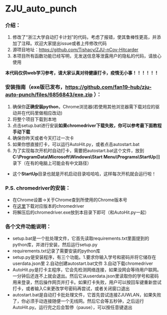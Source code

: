 # ZJU_auto_punch
### 介绍：
1.  修改了“浙江大学自动打卡计划”的代码，考虑了报错，使其鲁棒性更高，并添加了注释。欢迎大家提出issue或者上传修改代码 
2.  源项目地址：https://github.com/Tishacy/ZJU-nCov-Hitcarder 
3. 本项目所有函数功能已经写明，无发送信息等泄露用户的隐私的代码，请放心使用 

**本代码仅供web学习参考，请大家认真对待健康打卡，疫情无小事！！！！！！** 


### 安装指南（exe版已发布，https://github.com/fan19-hub/zju-auto-punch/files/6856843/exe.zip ）：
1. 确保你**正确安装python**，Chrome浏览器(若使用其他浏览器需下载对应的驱动并在代码里做相应改动)
2. 将整个项目下载到本地
3. 点击setup.bat进行安装**如果chromedriver下载失败，你可以参考最下面教程手动下载**
4. 确保你昨天或者今天打过一次卡
5. 如果你想直接打卡，可以运行AutoHit.py，或者点击autostart.bat
6. 为了实现每次开机时自动打卡，需要把autostart.bat这个文件，放到**C:\ProgramData\Microsoft\Windows\Start Menu\Programs\StartUp**目录下（在有的电脑上可能会有中文路径） 
- 这个**StartUp**目录也就是开机启动目录哈哈哈，这样每次开机就会运行啦！


### P.S. chromedriver的安装：
  - 在Chrome设置->关于Chrome查到所使用的Chrome版本号
  - 在[这里](http://npm.taobao.org/mirrors/chromedriver/)下载对应版本的chromedriver
  - 将解压后的chromedriver.exe放到本目录下即可（和AutoHit.py一起）

### 各个文件功能说明：
- setup.bat是一个批处理文件，它首先读取requirements.txt里面提到的python库，并进行安装，然后运行setup.py
- requirements.txt记录了需要安装的python库
- setup.py是安装程序，有三个功能。1.要求你输入学号和密码并将它储存在userdata.json里 2.自动创建autostart.bat文件 3.自动下载chromedriver
- AutoHit.py是打卡主程序，它会先检测网络连接，如果没网会等待用户联网。一分钟后还连不上就会退出。然后它从userdata.json里读取你的学号和密码用来登录，然后操作网页并打卡。如果打卡失败，用户可以按回车键重新尝试打卡，或者输入C来更改学号密码再尝试，或者关闭窗口退出
- autostart.bat是自动打卡批处理文件，它首先尝试连接ZJUWLAN，如果失败了，你必须手动连接随便一个无线网。然后它会等五秒钟，之后运行AutoHit.py。运行完之后会暂停（pause），可以按任意键退出
